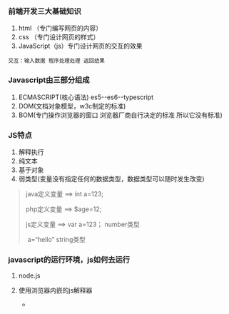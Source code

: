 ### 前端开发三大基础知识

1. html （专门编写网页的内容）
2. css （专门设计网页的样式）
3. JavaScript（js）专门设计网页的交互的效果

`交互：输入数据 程序处理处理 返回结果`

### Javascript由三部分组成

1. ECMASCRIPT(核心语法) es5--es6--typescript 
2. DOM(文档对象模型，w3c制定的标准)
3. BOM(专门操作浏览器的窗口 浏览器厂商自行决定的标准 所以它没有标准)

### JS特点

1.  解释执行
2. 纯文本
3. 基于对象
4. 弱类型(变量没有指定任何的数据类型，数据类型可以随时发生改变)

> java定义变量 ==> int a=123;
>
> 
>
> php定义变量 ==> $age=12;
>
> 
>
> js定义变量 ==> var a=123；            number类型
>
> ​								  a=“hello”                 string类型
>
> 



### javascript的运行环境，js如何去运行

1.  node.js

2. 使用浏览器内嵌的js解释器 

   - <script>标签

   - 元素里面可以使用js代码

     ```html
     <button id="btn1" onclick="getPerson()" >btn1</button>
     <!-- 绑定点击事件，它也是属于这个元素的特殊的属性 -->
     
     <!--事件：元素可以根据鼠标或者键盘的不同的操作响应不同的交互行为，事件就是特殊的属性。-->
     ```

     

==注：js区分大小写,字符需要用引号包裹==

### js如何定义变量和常量

#### ==常量==

值是固定不变，值一旦定义了就不能修改。

> `语法`：const a=3.1415926

`const`声明一个`常量`的的意思       给它一个名字a = 赋值 

> 把3.1415926这个值赋值给a这个常量
>



**什么时候使用常量？**

这个值不能被任意的修改时

#### ==变量==

值是可以变换的量 ，

您可以把变量看做存储数据的容器。



> `语法`：var a=123；
>

  ==var:==声明一个变量的意思

   ==a:== 变量名（给这个变量起了一个名字）

 ===：==赋值

   ==123：==变量的值

> 将123这个值赋值给左边a这个变量。
>

`如果一个变量只声明，没有赋值，那么它的值默认就是undefined（未定义）`

